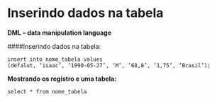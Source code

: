 # Inserindo dados na tabela

**DML – data manipulation language**

####Inserindo dados na tabela:
```
insert into nome_tabela values
(defalut, ‘isaac’, ‘1990-05-27’, ‘M’, ‘68,8’, ‘1,75’, ‘Brasil’);
```
**Mostrando os registro e uma tabela:**
```
select * from nome_tabela
```




